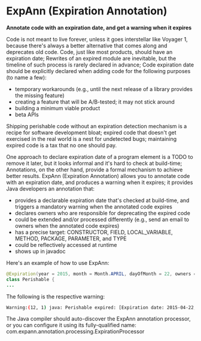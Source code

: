# ExpAnn (Expiration Annotation)
**Annotate code with an expiration date, and get a warning when it expires**

Code is not meant to live forever, unless it goes interstellar like Voyager 1, because there's always a better alternative that comes along and deprecates old code. Code, just like most products, should have an expiration date; Rewrites of an expired module are inevitable, but the timeline of such process is rarely declared in advance; Code expiration date should be explicitly declared when adding code for the following purposes (to name a few):
* temporary workarounds (e.g., until the next release of a library provides the missing feature)
* creating a feature that will be A/B-tested; it may not stick around
* building a minimum viable product
* beta APIs

Shipping perishable code without an expiration detection mechanism is a recipe for software development bloat; expired code that doesn't get exercised in the real world is a nest for undetected bugs; maintaining expired code is a tax that no one should pay.

One approach to declare expiration date of a program element is a TODO to remove it later, but it looks informal and it's hard to check at build-time; Annotations, on the other hand, provide a formal mechanism to achieve better results. ExpAnn (Expiration Annotation) allows you to annotate code with an expiration date, and produces a warning when it expires; it provides Java developers an annotation that:
* provides a declarable expiration date that's checked at build-time, and triggers a mandatory warning when the annotated code expires
* declares owners who are responsible for deprecating the expired code
* could be extended and/or processed differently (e.g., send an email to owners when the annotated code expires)
* has a precise target: CONSTRUCTOR, FIELD, LOCAL_VARIABLE, METHOD, PACKAGE, PARAMETER, and TYPE
* could be reflectively accessed at runtime
* shows up in javadoc

Here's an example of how to use ExpAnn:

```java
@Expiration(year = 2015, month = Month.APRIL, dayOfMonth = 22, owners = "elgeish")
class Perishable {
...
```

The following is the respective warning:
```bash
Warning:(12, 1) java: Perishable expired: [Expiration date: 2015-04-22, owners: [elgeish]]
```

The Java compiler should auto-discover the ExpAnn annotation processor, or you can configure it using its fully-qualified name: com.expann.annotation.processing.ExpirationProcessor
